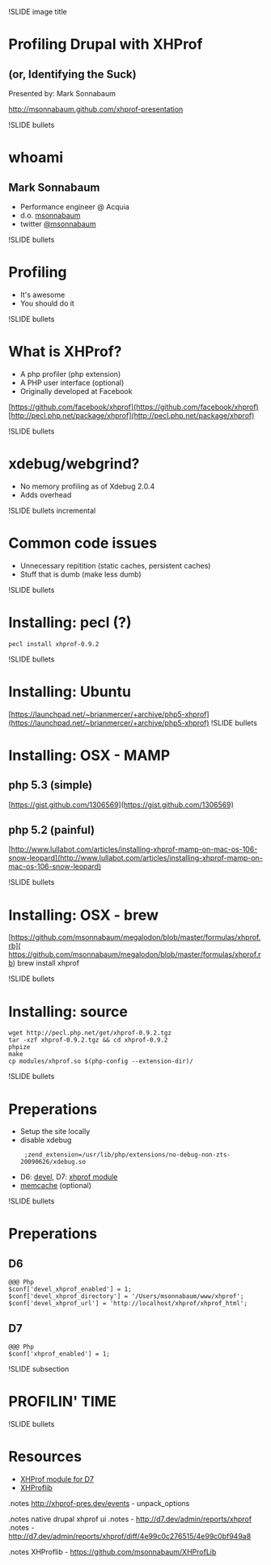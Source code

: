 !SLIDE image title
# Profiling Drupal with XHProf
## (or, Identifying the Suck)
Presented by: Mark Sonnabaum

http://msonnabaum.github.com/xhprof-presentation

!SLIDE bullets
# whoami

## Mark Sonnabaum
- Performance engineer @ Acquia
- d.o. [msonnabaum](http://drupal.org/user/75278)
- twitter [@msonnabaum](http://twitter.com/msonnabaum)

!SLIDE bullets
# Profiling
- It's awesome
- You should do it

!SLIDE bullets
# What is XHProf?
- A php profiler (php extension)
- A PHP user interface (optional)
- Originally developed at Facebook

[https://github.com/facebook/xhprof](https://github.com/facebook/xhprof)
[http://pecl.php.net/package/xhprof](http://pecl.php.net/package/xhprof)

!SLIDE bullets
# xdebug/webgrind?
- No memory profiling as of Xdebug 2.0.4
- Adds overhead

!SLIDE bullets incremental
# Common code issues
- Unnecessary repitition (static caches, persistent caches)
- Stuff that is dumb (make less dumb)

!SLIDE bullets
# Installing: pecl (?)
    pecl install xhprof-0.9.2

!SLIDE bullets
# Installing: Ubuntu

[https://launchpad.net/~brianmercer/+archive/php5-xhprof](https://launchpad.net/~brianmercer/+archive/php5-xhprof)
!SLIDE bullets
# Installing: OSX - MAMP
## php 5.3 (simple)
[https://gist.github.com/1306569](https://gist.github.com/1306569)

## php 5.2 (painful)
[http://www.lullabot.com/articles/installing-xhprof-mamp-on-mac-os-106-snow-leopard](http://www.lullabot.com/articles/installing-xhprof-mamp-on-mac-os-106-snow-leopard)

!SLIDE bullets
# Installing: OSX - brew

[https://github.com/msonnabaum/megalodon/blob/master/formulas/xhprof.rb]( https://github.com/msonnabaum/megalodon/blob/master/formulas/xhprof.rb)
    brew install xhprof

!SLIDE bullets
# Installing: source

    wget http://pecl.php.net/get/xhprof-0.9.2.tgz
    tar -xzf xhprof-0.9.2.tgz && cd xhprof-0.9.2
    phpize
    make
    cp modules/xhprof.so $(php-config --extension-dir)/

!SLIDE bullets
# Preperations

- Setup the site locally
- disable xdebug
   <pre><code> ;zend_extension=/usr/lib/php/extensions/no-debug-non-zts-20090626/xdebug.so</code></pre>
- D6: [devel](http://drupal.org/project/devel), D7: [xhprof module](http://drupal.org/project/xhprof)
- [memcache](http://drupal.org/project/memcache) (optional)

!SLIDE bullets
# Preperations
## D6

    @@@ Php
    $conf['devel_xhprof_enabled'] = 1;
    $conf['devel_xhprof_directory'] = '/Users/msonnabaum/www/xhprof';
    $conf['devel_xhprof_url'] = 'http://localhost/xhprof/xhprof_html';

## D7

    @@@ Php
    $conf['xhprof_enabled'] = 1;

!SLIDE subsection
# PROFILIN' TIME

!SLIDE bullets
# Resources

* [XHProf module for D7](http://drupal.org/project/xhprof)
* [XHProflib](https://github.com/msonnabaum/xhproflib)

.notes http://xhprof-pres.dev/events - unpack_options

.notes native drupal xhprof ui
.notes - http://d7.dev/admin/reports/xhprof
.notes - http://d7.dev/admin/reports/xhprof/diff/4e99c0c276515/4e99c0bf949a8

.notes XHProflib - https://github.com/msonnabaum/XHProfLib
